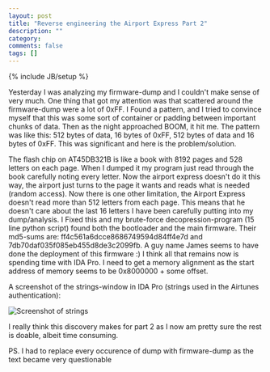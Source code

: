 ```yaml
---
layout: post
title: "Reverse engineering the Airport Express Part 2"
description: ""
category: 
comments: false
tags: []
---
```

{% include JB/setup %}

Yesterday I was analyzing my firmware-dump and I couldn't make sense of very much. One thing that got my attention was that scattered around the firmware-dump were a lot of 0xFF. I Found a pattern, and I tried to convince myself that this was some sort of container or padding between important chunks of data. Then as the night approached BOOM, it hit me. The pattern was like this: 512 bytes of data, 16 bytes of 0xFF, 512 bytes of data and 16 bytes of 0xFF. This was significant and here is the problem/solution.

The flash chip on AT45DB321B is like a book with 8192 pages and 528 letters on each page. When I dumped it my program just read through the book carefully noting every letter. Now the airport express doesn't do it this way, the airport just turns to the page it wants and reads what is needed (random access). Now there is one other limitation, the Airport Express doesn't read more than 512 letters from each page. This means that he doesn't care about the last 16 letters I have been carefully putting into my dump/analysis. I Fixed this and my brute-force decopression-program (15 line python script) found both the bootloader and the main firmware. Their md5-sums are: ff4c561a6dcce8686749594d84ff4e7d and 7db70daf035f085eb455d8de3c2099fb. A guy name James seems to have done the deployment of this firmware :)
I think all that remains now is spending time with IDA Pro. I need to get a memory alignment as the start address of memory seems to be 0x8000000 + some offset.

A screenshot of the strings-window in IDA Pro (strings used in the Airtunes authentication):


![Screenshot of strings](https://hsorbo.no/images/strings1.png)

I really think this discovery makes for part 2 as I now am pretty sure the rest is doable, albeit time consuming.


PS. I had to replace every occurence of dump with firmware-dump as the text became very questionable